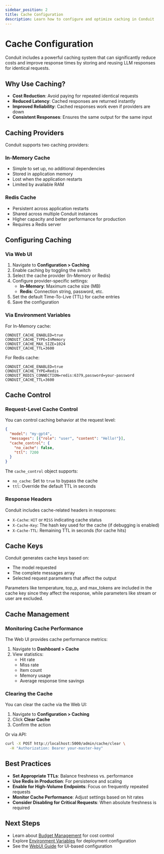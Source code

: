 ```yaml
---
sidebar_position: 2
title: Cache Configuration
description: Learn how to configure and optimize caching in Conduit
---
```


# Cache Configuration

Conduit includes a powerful caching system that can significantly reduce costs and improve response times by storing and reusing LLM responses for identical requests.

## Why Use Caching?

- **Cost Reduction**: Avoid paying for repeated identical requests
- **Reduced Latency**: Cached responses are returned instantly
- **Improved Reliability**: Cached responses work even if providers are down
- **Consistent Responses**: Ensures the same output for the same input

## Caching Providers

Conduit supports two caching providers:

### In-Memory Cache

- Simple to set up, no additional dependencies
- Stored in application memory
- Lost when the application restarts
- Limited by available RAM

### Redis Cache

- Persistent across application restarts
- Shared across multiple Conduit instances
- Higher capacity and better performance for production
- Requires a Redis server

## Configuring Caching

### Via Web UI

1. Navigate to **Configuration > Caching**
2. Enable caching by toggling the switch
3. Select the cache provider (In-Memory or Redis)
4. Configure provider-specific settings:
   - **In-Memory**: Maximum cache size (MB)
   - **Redis**: Connection string, password, etc.
5. Set the default Time-To-Live (TTL) for cache entries
6. Save the configuration

### Via Environment Variables

For In-Memory cache:
```
CONDUIT_CACHE_ENABLED=true
CONDUIT_CACHE_TYPE=InMemory
CONDUIT_CACHE_MAX_SIZE=1024
CONDUIT_CACHE_TTL=3600
```

For Redis cache:
```
CONDUIT_CACHE_ENABLED=true
CONDUIT_CACHE_TYPE=Redis
CONDUIT_REDIS_CONNECTION=redis:6379,password=your-password
CONDUIT_CACHE_TTL=3600
```

## Cache Control

### Request-Level Cache Control

You can control caching behavior at the request level:

```json
{
  "model": "my-gpt4",
  "messages": [{"role": "user", "content": "Hello!"}],
  "cache_control": {
    "no_cache": false,
    "ttl": 7200
  }
}
```

The `cache_control` object supports:
- `no_cache`: Set to `true` to bypass the cache
- `ttl`: Override the default TTL in seconds

### Response Headers

Conduit includes cache-related headers in responses:

- `X-Cache`: `HIT` or `MISS` indicating cache status
- `X-Cache-Key`: The hash key used for the cache (if debugging is enabled)
- `X-Cache-TTL`: Remaining TTL in seconds (for cache hits)

## Cache Keys

Conduit generates cache keys based on:
- The model requested
- The complete messages array
- Selected request parameters that affect the output

Parameters like temperature, top_p, and max_tokens are included in the cache key since they affect the response, while parameters like stream or user are excluded.

## Cache Management

### Monitoring Cache Performance

The Web UI provides cache performance metrics:

1. Navigate to **Dashboard > Cache**
2. View statistics:
   - Hit rate
   - Miss rate
   - Item count
   - Memory usage
   - Average response time savings

### Clearing the Cache

You can clear the cache via the Web UI:

1. Navigate to **Configuration > Caching**
2. Click **Clear Cache**
3. Confirm the action

Or via API:
```bash
curl -X POST http://localhost:5000/admin/cache/clear \
  -H "Authorization: Bearer your-master-key"
```

## Best Practices

- **Set Appropriate TTLs**: Balance freshness vs. performance
- **Use Redis in Production**: For persistence and scaling
- **Enable for High-Volume Endpoints**: Focus on frequently repeated requests
- **Monitor Cache Performance**: Adjust settings based on hit rates
- **Consider Disabling for Critical Requests**: When absolute freshness is required

## Next Steps

- Learn about [Budget Management](budget-management) for cost control
- Explore [Environment Variables](environment-variables) for deployment configuration
- See the [WebUI Guide](webui-usage) for UI-based configuration